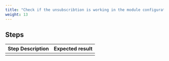 ```yaml
---
title: "Check if the unsubscribtion is working in the module configuration"
weight: 13
---
```

## Steps
| Step Description | Expected result |
| ----- | ----- |
|  |  |
